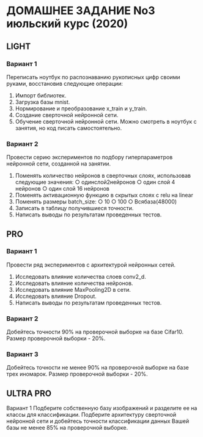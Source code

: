 # ДОМАШНЕЕ ЗАДАНИЕ No3 июльский курс (2020)

## LIGHT
### Вариант 1
Переписать ноутбук по распознаванию рукописных цифр своими руками, восстановив следующие операции:
1. Импорт библиотек.
2. Загрузка базы mnist.
3. Нормирование и преобразование x_train и y_train.
4. Создание сверточной нейронной сети.
5. Обучение сверточной нейронной сети.
Можно смотреть в ноутбук с занятия, но код писать самостоятельно.

### Вариант 2
Провести серию экспериментов по подбору гиперпараметров нейронной сети, созданной на занятии.
1. Поменять количество нейронов в сверточных слоях, использовав следующие значения:
○ одинслой2нейронов ○ один слой 4 нейронов ○ один слой 16 нейронов
2. Поменять активационную функцию в скрытых слоях с relu на linear
3. Поменять размеры batch_size:
○ 10
○ 100
○ Всябаза(48000)
4. Записать в таблицу получившиеся точности.
5. Написать выводы по результатам проведенных тестов.

## PRO
### Вариант 1
Провести ряд экспериментов с архитектурой нейронных сетей.
1. Исследовать влияние количества слоев conv2_d.
2. Исследовать влияние количества нейронов.
3. Исследовать влияние MaxPooling2D в сети.
4. Исследовать влияние Dropout.
5. Написать выводы по результатам проведенных тестов.

### Вариант 2
Добейтесь точности 90% на проверочной выборке на базе Cifar10. Размер проверочной выборки - 20%.
   
### Вариант 3
Добейтесь точности не менее 90% на проверочной выборке на базе трех иномарок. Размер проверочной выборки - 20%.

## ULTRA PRO
Вариант 1
Подберите собственную базу изображений и разделите ее на классы для классификации. Подберите архитектуру сверточной нейронной сети и добейтесь точности классификации данных Вашей базы не менее 85% на проверочной выборке.
